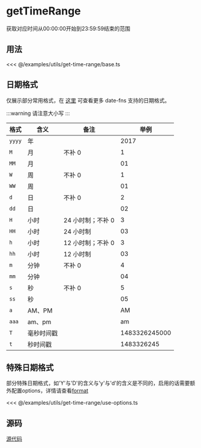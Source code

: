 # getTimeRange

获取对应时间从00:00:00开始到23:59:59结束的范围

## 用法

<<< @/examples/utils/get-time-range/base.ts

## 日期格式

仅展示部分常用格式，在 [这里](https://date-fns.org/v4.1.0/docs/format) 可查看更多 date-fns 支持的日期格式。

:::warning
请注意大小写
:::

| 格式   | 含义       | 备注              | 举例          |
| ------ | ---------- | ----------------- | ------------- |
| `yyyy` | 年         |                   | 2017          |
| `M`    | 月         | 不补 0            | 1             |
| `MM`   | 月         |                   | 01            |
| `W`    | 周         | 不补 0            | 1             |
| `WW`   | 周         |                   | 01            |
| `d`    | 日         | 不补 0            | 2             |
| `dd`   | 日         |                   | 02            |
| `H`    | 小时       | 24 小时制；不补 0 | 3             |
| `HH`   | 小时       | 24 小时制         | 03            |
| `h`    | 小时       | 12 小时制；不补 0 | 3             |
| `hh`   | 小时       | 12 小时制         | 03            |
| `m`    | 分钟       | 不补 0            | 4             |
| `mm`   | 分钟       |                   | 04            |
| `s`    | 秒         | 不补 0            | 5             |
| `ss`   | 秒         |                   | 05            |
| `a`    | AM、PM     |                   | AM            |
| `aaa`  | am、pm     |                   | am            |
| `T`    | 毫秒时间戳 |                   | 1483326245000 |
| `t`    | 秒时间戳   |                   | 1483326245    |

## 特殊日期格式

部分特殊日期格式，如'Y'与'D'的含义与'y'与'd'的含义是不同的，启用的话需要额外配置options，详情请查看[format](https://date-fns.org/v4.1.0/docs/format)

<<< @/examples/utils/get-time-range/use-options.ts

## 源码

[源代码](https://github.com/nixwai/mortise-tenon/blob/main/packages/utils/src/time/getTimeRange.ts)
